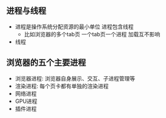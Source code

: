 ## 进程与线程
- 进程是操作系统分配资源的最小单位 进程包含线程
  - 比如浏览器的多个tab页 一个tab页一个进程 加载互不影响
- 线程

## 浏览器的五个主要进程
- 浏览器进程: 浏览器自身展示、交互、子进程管理等
- 渲染进程: 每个页卡都有单独的渲染进程
- 网络进程
- GPU进程
- 插件进程